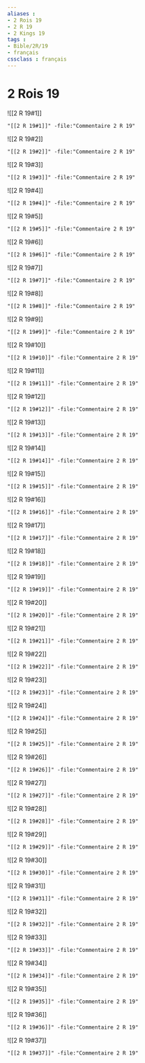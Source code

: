 ```yaml
---
aliases : 
- 2 Rois 19
- 2 R 19
- 2 Kings 19
tags : 
- Bible/2R/19
- français
cssclass : français
---
```


# 2 Rois 19

![[2 R 19#1]]

```query
"[[2 R 19#1]]" -file:"Commentaire 2 R 19"
```

![[2 R 19#2]]

```query
"[[2 R 19#2]]" -file:"Commentaire 2 R 19"
```

![[2 R 19#3]]

```query
"[[2 R 19#3]]" -file:"Commentaire 2 R 19"
```

![[2 R 19#4]]

```query
"[[2 R 19#4]]" -file:"Commentaire 2 R 19"
```

![[2 R 19#5]]

```query
"[[2 R 19#5]]" -file:"Commentaire 2 R 19"
```

![[2 R 19#6]]

```query
"[[2 R 19#6]]" -file:"Commentaire 2 R 19"
```

![[2 R 19#7]]

```query
"[[2 R 19#7]]" -file:"Commentaire 2 R 19"
```

![[2 R 19#8]]

```query
"[[2 R 19#8]]" -file:"Commentaire 2 R 19"
```

![[2 R 19#9]]

```query
"[[2 R 19#9]]" -file:"Commentaire 2 R 19"
```

![[2 R 19#10]]

```query
"[[2 R 19#10]]" -file:"Commentaire 2 R 19"
```

![[2 R 19#11]]

```query
"[[2 R 19#11]]" -file:"Commentaire 2 R 19"
```

![[2 R 19#12]]

```query
"[[2 R 19#12]]" -file:"Commentaire 2 R 19"
```

![[2 R 19#13]]

```query
"[[2 R 19#13]]" -file:"Commentaire 2 R 19"
```

![[2 R 19#14]]

```query
"[[2 R 19#14]]" -file:"Commentaire 2 R 19"
```

![[2 R 19#15]]

```query
"[[2 R 19#15]]" -file:"Commentaire 2 R 19"
```

![[2 R 19#16]]

```query
"[[2 R 19#16]]" -file:"Commentaire 2 R 19"
```

![[2 R 19#17]]

```query
"[[2 R 19#17]]" -file:"Commentaire 2 R 19"
```

![[2 R 19#18]]

```query
"[[2 R 19#18]]" -file:"Commentaire 2 R 19"
```

![[2 R 19#19]]

```query
"[[2 R 19#19]]" -file:"Commentaire 2 R 19"
```

![[2 R 19#20]]

```query
"[[2 R 19#20]]" -file:"Commentaire 2 R 19"
```

![[2 R 19#21]]

```query
"[[2 R 19#21]]" -file:"Commentaire 2 R 19"
```

![[2 R 19#22]]

```query
"[[2 R 19#22]]" -file:"Commentaire 2 R 19"
```

![[2 R 19#23]]

```query
"[[2 R 19#23]]" -file:"Commentaire 2 R 19"
```

![[2 R 19#24]]

```query
"[[2 R 19#24]]" -file:"Commentaire 2 R 19"
```

![[2 R 19#25]]

```query
"[[2 R 19#25]]" -file:"Commentaire 2 R 19"
```

![[2 R 19#26]]

```query
"[[2 R 19#26]]" -file:"Commentaire 2 R 19"
```

![[2 R 19#27]]

```query
"[[2 R 19#27]]" -file:"Commentaire 2 R 19"
```

![[2 R 19#28]]

```query
"[[2 R 19#28]]" -file:"Commentaire 2 R 19"
```

![[2 R 19#29]]

```query
"[[2 R 19#29]]" -file:"Commentaire 2 R 19"
```

![[2 R 19#30]]

```query
"[[2 R 19#30]]" -file:"Commentaire 2 R 19"
```

![[2 R 19#31]]

```query
"[[2 R 19#31]]" -file:"Commentaire 2 R 19"
```

![[2 R 19#32]]

```query
"[[2 R 19#32]]" -file:"Commentaire 2 R 19"
```

![[2 R 19#33]]

```query
"[[2 R 19#33]]" -file:"Commentaire 2 R 19"
```

![[2 R 19#34]]

```query
"[[2 R 19#34]]" -file:"Commentaire 2 R 19"
```

![[2 R 19#35]]

```query
"[[2 R 19#35]]" -file:"Commentaire 2 R 19"
```

![[2 R 19#36]]

```query
"[[2 R 19#36]]" -file:"Commentaire 2 R 19"
```

![[2 R 19#37]]

```query
"[[2 R 19#37]]" -file:"Commentaire 2 R 19"
```

